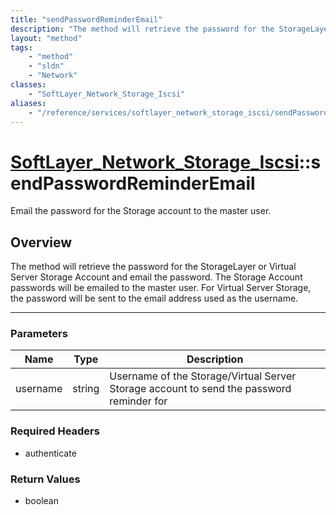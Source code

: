 ```yaml
---
title: "sendPasswordReminderEmail"
description: "The method will retrieve the password for the StorageLayer or Virtual Server Storage Account and email the password.  Th... "
layout: "method"
tags:
    - "method"
    - "sldn"
    - "Network"
classes:
    - "SoftLayer_Network_Storage_Iscsi"
aliases:
    - "/reference/services/softlayer_network_storage_iscsi/sendPasswordReminderEmail"
---
```

# [SoftLayer_Network_Storage_Iscsi](/reference/services/SoftLayer_Network_Storage_Iscsi)::sendPasswordReminderEmail


Email the password for the Storage account to the master user.


## Overview 
The method will retrieve the password for the StorageLayer or Virtual Server Storage Account and email the password.  The Storage Account passwords will be emailed to the master user.  For Virtual Server Storage, the password will be sent to the email address used as the username. 

-----

### Parameters 
|Name | Type | Description |
| --- | --- | --- |
|username| string| Username of the Storage/Virtual Server Storage account to send the password reminder for|


### Required Headers
* authenticate


### Return Values
* boolean





